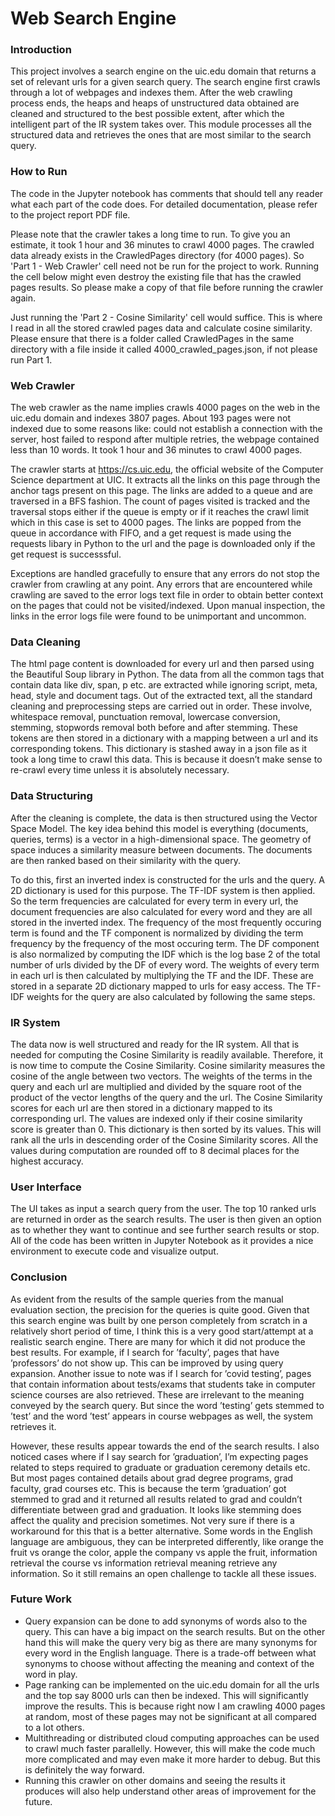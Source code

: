 # Web Search Engine

### Introduction

This project involves a search engine on the uic.edu domain that returns a set of relevant urls for a given search query. The search engine first crawls through a lot of webpages and indexes them. After the web crawling process ends, the heaps and heaps of unstructured data obtained are cleaned and structured to the best possible extent, after which the intelligent part of the IR system takes over. This module processes all the structured data and retrieves the ones that are most similar to the search query.

### How to Run

The code in the Jupyter notebook has comments that should tell any reader what each part of the code does. For detailed documentation, please refer to the project report PDF file.

Please note that the crawler takes a long time to run. To give you an estimate, it took 1 hour and 36 minutes to crawl 4000 pages. The crawled data already exists in the CrawledPages directory (for 4000 pages). So 'Part 1 - Web Crawler' cell need not be run for the project to work. Running the cell below might even destroy the existing file that has the crawled pages results. So please make a copy of that file before running the crawler again.

Just running the 'Part 2 - Cosine Similarity' cell would suffice. This is where I read in all the stored crawled pages data and calculate cosine similarity. Please ensure that there is a folder called CrawledPages in the same directory with a file inside it called 4000_crawled_pages.json, if not please run Part 1.

### Web Crawler

The web crawler as the name implies crawls 4000 pages on the web in the uic.edu domain and indexes 3807 pages. About 193 pages were not indexed due to some reasons like: could not establish a connection with the server, host failed to respond after multiple retries, the webpage contained less than 10 words. It took 1 hour and 36 minutes to crawl 4000 pages.

The crawler starts at https://cs.uic.edu, the official website of the Computer Science department at UIC. It extracts all the links on this page through the anchor tags present on this page. The links are added to a queue and are traversed in a BFS fashion. The count of pages visited is tracked and the traversal stops either if the queue is empty or if it reaches the crawl limit which in this case is set to 4000 pages. The links are popped from the queue in accordance with FIFO, and a get request is made using the requests libary in Python to the url and the page is downloaded only if the get request is successsful. 

Exceptions are handled gracefully to ensure that any errors do not stop the crawler from crawling at any point. Any errors that are encountered while crawling are saved to the error logs text file in order to obtain better context on the pages that could not be visited/indexed. Upon manual inspection, the links in the error logs file were found to be unimportant and uncommon.

### Data Cleaning

The html page content is downloaded for every url and then parsed using the Beautiful Soup library in Python. The data from all the common tags that contain data like div, span, p etc. are extracted while ignoring script, meta, head, style and document tags. Out of the extracted text, all the standard cleaning and preprocessing steps are carried out in order. These involve, whitespace removal, punctuation removal, lowercase conversion, stemming, stopwords removal both before and after stemming. These tokens are then stored in a dictionary with a mapping between a url and its corresponding tokens. This dictionary is stashed away in a json file as it took a long time to crawl this data. This is because it doesn’t make sense to re-crawl every time unless it is absolutely necessary. 

### Data Structuring

After the cleaning is complete, the data is then structured using the Vector Space Model. The key idea behind this model is everything (documents, queries, terms) is a vector in a high-dimensional space. The geometry of space induces a similarity measure between documents. The documents are then ranked based on their similarity with the query. 

To do this, first an inverted index is constructed for the urls and the query. A 2D dictionary is used for this purpose. The TF-IDF system is then applied. So the term frequencies are calculated for every term in every url, the document frequencies are also calculated for every word and they are all stored in the inverted index. The frequency of the most frequently occuring term is found and the TF component is normalized by dividing the term frequency by the frequency of the most occuring term. The DF component is also normalized by computing the IDF which is the log base 2 of the total number of urls divided by the DF of every word. The weights of every term in each url is then calculated by multiplying the TF and the IDF. These are stored in a separate 2D dictionary mapped to urls for easy access. The TF-IDF weights for the query are also calculated by following the same steps.

### IR System

The data now is well structured and ready for the IR system. All that is needed for computing the Cosine Similarity is readily available. Therefore, it is now time to compute the Cosine Similarity. Cosine similarity measures the cosine of the angle between two vectors. The weights of the terms in the query and each url are multiplied and divided by the square root of the product of the vector lengths of the query and the url. The Cosine Similarity scores for each url are then stored in a dictionary mapped to its corresponding url. The values are indexed only if their cosine similarity score is greater than 0. This dictionary is then sorted by its values. This will rank all the urls in descending order of the Cosine Similarity scores. All the values during computation are rounded off to 8 decimal places for the highest accuracy.

### User Interface

The UI takes as input a search query from the user. The top 10 ranked urls are returned in order as the search results. The user is then given an option as to whether they want to continue and see further search results or stop. All of the code has been written in Jupyter Notebook as it provides a nice environment to execute code and visualize output.

### Conclusion

As evident from the results of the sample queries from the manual evaluation section, the precision for the queries is quite good. Given that this search engine was built by one person completely from scratch in a relatively short period of time, I think this is a very good start/attempt at a realistic search engine. There are many for which it did not produce the best results. For example, if I search for ’faculty’, pages that have ’professors’ do not show up. This can be improved by using query expansion. Another issue to note was if I search for ’covid testing’, pages that contain information about tests/exams that students take in computer science courses are also retrieved. These are irrelevant to the meaning conveyed by the search query. But since the word ’testing’ gets stemmed to ’test’ and the word ’test’ appears in course webpages as well, the system retrieves it. 

However, these results appear towards the end of the search results. I also noticed cases where if I say search for ’graduation’, I’m expecting pages related to steps required to graduate or graduation ceremony details etc. But most pages contained details about grad degree programs, grad faculty, grad courses etc. This is because the term ’graduation’ got stemmed to grad and it returned all results related to grad and couldn’t differentiate between grad and graduation. It looks like stemming does affect the quality and precision sometimes. Not very sure if there is a workaround for this that is a better alternative. Some words in the English language are ambiguous, they can be interpreted differently, like orange the fruit vs orange the color, apple the company vs apple the fruit, information retrieval the course vs information retrieval meaning retrieve any information. So it still remains an open challenge to tackle all these issues.

### Future Work

* Query expansion can be done to add synonyms of words also to the query. This can have a big impact on the search results. But on the other hand this will make the query very big as there are many synonyms for every word in the English language. There is a trade-off between what synonyms to choose without affecting the meaning and context of the word in play. 
* Page ranking can be implemented on the uic.edu domain for all the urls and the top say 8000 urls can then be indexed. This will significantly improve the results. This is because right now I am crawling 4000 pages at random, most of these pages may not be significant at all compared to a lot others. 
* Multithreading or distributed cloud computing approaches can be used to crawl much faster parallelly. However, this will make the code much more complicated and may even make it more harder to debug. But this is definitely the way forward. 
* Running this crawler on other domains and seeing the results it produces will also help understand other areas of improvement for the future.
